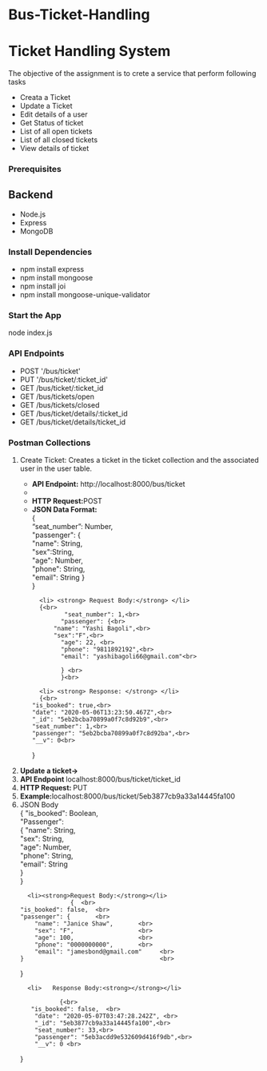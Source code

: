 # Bus-Ticket-Handling
<h1>Ticket Handling System</h1>
<p>The objective of the assignment is to crete a service that perform following tasks</p>
<ul>
<li>Creata a Ticket</li>
<li>Update a Ticket</li>
<li>Edit details of a user</li>
<li> Get Status of ticket</li>
<li>List of all open tickets</li>
<li>List of all closed tickets</li>
<li>View details of ticket</li>

</ul>

<h3>Prerequisites</h3>
<h2>Backend</h2>
<ul>
<li> Node.js</li>
<li>Express</li>
<li> MongoDB</li>

</ul>

<h3> Install Dependencies</h3>
<ul>
<li> npm install express</li>
<li>npm install mongoose</li>
<li>npm install joi</li>
<li> npm install mongoose-unique-validator</li>

</ul>
<h3> Start the App</h3>
<p> node index.js</p>
<h3>API Endpoints</h3>
<ul>
<li> POST '/bus/ticket'</li>
<li>PUT '/bus/ticket/:ticket_id'</li>
<li>GET /bus/ticket/:ticket_id</li>
<li>GET /bus/tickets/open</li>
<li>GET /bus/tickets/closed</li>
<li>GET /bus/ticket/details/:ticket_id</li>
      <li>GET /bus/ticket/details/ticket_id </li>

</ul>
<h3> Postman Collections</h3>
<ol>
      <li> Create Ticket:  Creates a ticket in the ticket collection and the associated user in the user table. </li>
      <ul>
            <li><strong> API Endpoint:</strong> http://localhost:8000/bus/ticket<li>
            <li><strong>HTTP Request:</strong>POST</li>
            <li><strong>JSON Data Format:</strong> </li>
                   {<br>
                  “seat_number”: Number,<br>
                   "passenger": { <br>
 	             "name": String,<br>
                   "sex":String,<br>
                   "age": Number, <br>
                   "phone": String, <br>
                   "email": String } <br>
                  }<br>
      
      <li> <strong> Request Body:</strong> </li>
      {<br>
             "seat_number": 1,<br>
            "passenger": {<br>
 	      "name": "Yashi Bagoli",<br>
 	      "sex":"F",<br>
            "age": 22, <br>
            "phone": "9811892192",<br> 
            "email": "yashibagoli66@gmail.com"<br> 
 	
            } <br>
            }<br>

      <li> <strong> Response: </strong> </li>
      {<br>
    "is_booked": true,<br>
    "date": "2020-05-06T13:23:50.467Z",<br>
    "_id": "5eb2bcba70899a0f7c8d92b9",<br>
    "seat_number": 1,<br>
    "passenger": "5eb2bcba70899a0f7c8d92ba",<br>
    "__v": 0<br>
}<br>

</ul>

<li><strong> Update a ticket→ </strong Updates open/closed tickets/Updates user details</li>
      <li > <strong>API Endpoint  </strong> localhost:8000/bus/ticket/ticket_id</li>
      <li> <strong>HTTP Request: </strong>PUT</li>
      <li><strong>Example:</strong>localhost:8000/bus/ticket/5eb3877cb9a33a14445fa100</li>
      <li><strong></strong>JSON Body</li>
      { "is_booked": Boolean, <br>
         "Passenger":          <br>
                  { "name": String,  <br>
                    "sex": String,   <br>
                    "age": Number,   <br>
                    "phone": String,  <br>
                    "email": String    <br>
                       }             <br>
                   }                 <br>

      <li><strong>Request Body:</strong></li>
                  {  <br>
    "is_booked": false,  <br>
    "passenger": {       <br>
        "name": "Janice Shaw",       <br>
        "sex": "F",                  <br>
        "age": 100,                  <br>
        "phone": "0000000000",       <br>
        "email": "jamesbond@gmail.com"     <br>
    }                                      <br>
}                                          <br>

      <li>   Response Body:<strong></strong></li>
            
               {<br>
 	   "is_booked": false,  <br>
    	"date": "2020-05-07T03:47:28.242Z", <br>
    	"_id": "5eb3877cb9a33a14445fa100",<br>
    	"seat_number": 33,<br>
    	"passenger": "5eb3acdd9e532609d416f9db",<br>
    	"__v": 0 <br>
}<br>

      




      
          
